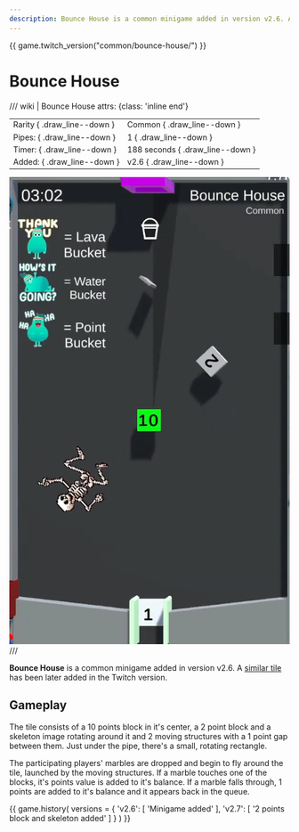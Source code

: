 ```yaml
---
description: Bounce House is a common minigame added in version v2.6. A similar title has been later added in the Twitch version.
---
```


{{ game.twitch_version("common/bounce-house/") }}

# Bounce House

/// wiki | Bounce House
    attrs: {class: 'inline end'}

|                             |                                 |
|-----------------------------|---------------------------------|
| Rarity { .draw_line--down } | Common { .draw_line--down }     |
| Pipes: { .draw_line--down } | 1 { .draw_line--down }          |
| Timer: { .draw_line--down } | 188 seconds { .draw_line--down }|
| Added: { .draw_line--down } | v2.6 { .draw_line--down }       |

![bounce-house](../../assets/images/minigames/youtube/bounce-house.png)
///

**Bounce House** is a common minigame added in version v2.6. A [similar tile](../../twitch-minigames/common/bounce-house.md) has been later added in the Twitch version.

## Gameplay

The tile consists of a 10 points block in it's center, a 2 point block and a skeleton image rotating around it and 2 moving structures with a 1 point gap between them. Just under the pipe, there's a small, rotating rectangle.

The participating players' marbles are dropped and begin to fly around the tile, launched by the moving structures. If a marble touches one of the blocks, it's points value is added to it's balance. If a marble falls through, 1 points are added to it's balance and it appears back in the queue.

{{ game.history(
  versions = {
    'v2.6': [
      'Minigame added'
    ],
    'v2.7': [
      '2 points block and skeleton added'
    ]
  }
) }}